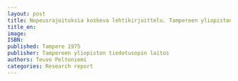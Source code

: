 ```yaml
---
layout: post
title: Nopeusrajoituksia koskeva lehtikirjoittelu. Tampereen yliopiston tiedotusopin laitos 26. (102 s.)
title_en:  
image: 
ISBN: 
published: Tampere 1975
publisher: Tampereen yliopiston tiedotusopin laitos
authors: Teuvo Peltoniemi
categories: Research report
---
```

